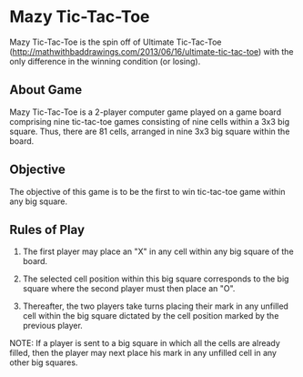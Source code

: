 Mazy Tic-Tac-Toe
================

Mazy Tic-Tac-Toe is the spin off of Ultimate Tic-Tac-Toe
(http://mathwithbaddrawings.com/2013/06/16/ultimate-tic-tac-toe) with the only
difference in the winning condition (or losing).



About Game
----------

Mazy Tic-Tac-Toe is a 2-player computer game played on a game board comprising
nine tic-tac-toe games consisting of nine cells within a 3x3 big square. Thus,
there are 81 cells, arranged in nine 3x3 big square within the board.



Objective
---------

The objective of this game is to be the first to win tic-tac-toe game within any
big square.



Rules of Play
-------------

1.  The first player may place an "X" in any cell within any big square of the
    board.

2.  The selected cell position within this big square corresponds to the big
    square where the second player must then place an "O".

3.  Thereafter, the two players take turns placing their mark in any unfilled
    cell within the big square dictated by the cell position marked by the
    previous player.

NOTE: If a player is sent to a big square in which all the cells are already
filled, then the player may next place his mark in any unfilled cell in any
other big squares.
